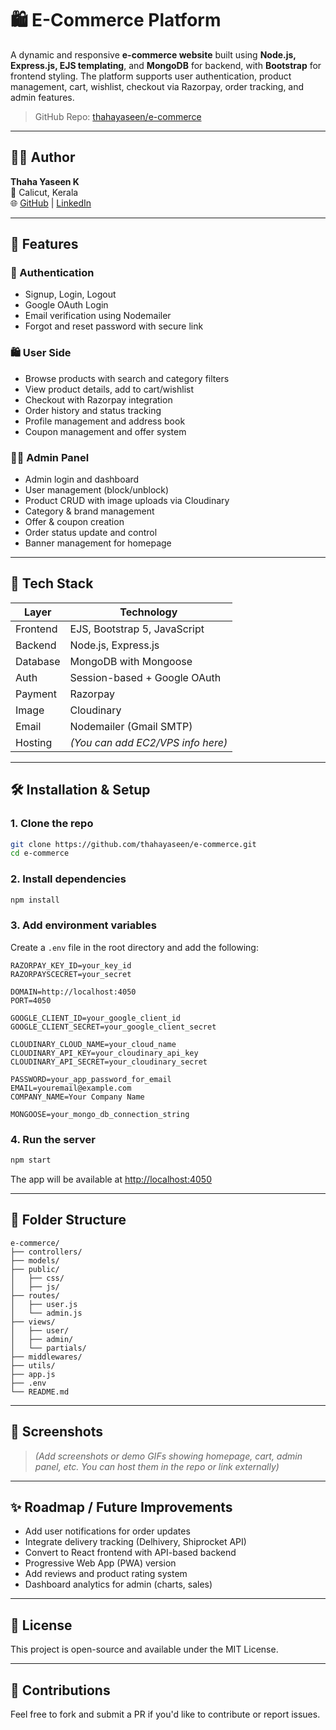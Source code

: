# 🛍️ E-Commerce Platform

A dynamic and responsive **e-commerce website** built using **Node.js, Express.js, EJS templating**, and **MongoDB** for backend, with **Bootstrap** for frontend styling. The platform supports user authentication, product management, cart, wishlist, checkout via Razorpay, order tracking, and admin features.

 
> GitHub Repo: [thahayaseen/e-commerce](https://github.com/thahayaseen/e-commerce)

---

## 🧑‍💻 Author

**Thaha Yaseen K**  
📍 Calicut, Kerala  
🌐 [GitHub](https://github.com/thahayaseen) | [LinkedIn](https://www.linkedin.com/in/thaha-yaseen)  

---

## 🚀 Features

### 🔐 Authentication
- Signup, Login, Logout
- Google OAuth Login
- Email verification using Nodemailer
- Forgot and reset password with secure link

### 🛍️ User Side
- Browse products with search and category filters
- View product details, add to cart/wishlist
- Checkout with Razorpay integration
- Order history and status tracking
- Profile management and address book
- Coupon management and offer system

### 🧑‍💼 Admin Panel
- Admin login and dashboard
- User management (block/unblock)
- Product CRUD with image uploads via Cloudinary
- Category & brand management
- Offer & coupon creation
- Order status update and control
- Banner management for homepage

---

## 🧰 Tech Stack

| Layer     | Technology                          |
|-----------|-------------------------------------|
| Frontend  | EJS, Bootstrap 5, JavaScript        |
| Backend   | Node.js, Express.js                 |
| Database  | MongoDB with Mongoose               |
| Auth      | Session-based + Google OAuth        |
| Payment   | Razorpay                            |
| Image     | Cloudinary                          |
| Email     | Nodemailer (Gmail SMTP)             |
| Hosting   | *(You can add EC2/VPS info here)*   |

---

## 🛠️ Installation & Setup

### 1. Clone the repo

```bash
git clone https://github.com/thahayaseen/e-commerce.git
cd e-commerce
```

### 2. Install dependencies

```bash
npm install
```

### 3. Add environment variables

Create a `.env` file in the root directory and add the following:

```env
RAZORPAY_KEY_ID=your_key_id
RAZORPAYSCECRET=your_secret

DOMAIN=http://localhost:4050
PORT=4050

GOOGLE_CLIENT_ID=your_google_client_id
GOOGLE_CLIENT_SECRET=your_google_client_secret

CLOUDINARY_CLOUD_NAME=your_cloud_name
CLOUDINARY_API_KEY=your_cloudinary_api_key
CLOUDINARY_API_SECRET=your_cloudinary_secret

PASSWORD=your_app_password_for_email
EMAIL=youremail@example.com
COMPANY_NAME=Your Company Name

MONGOOSE=your_mongo_db_connection_string
```

### 4. Run the server

```bash
npm start
```

The app will be available at [http://localhost:4050](http://localhost:4050)

---

## 📁 Folder Structure

```
e-commerce/
├── controllers/
├── models/
├── public/
│   ├── css/
│   ├── js/
├── routes/
│   ├── user.js
│   └── admin.js
├── views/
│   ├── user/
│   ├── admin/
│   └── partials/
├── middlewares/
├── utils/
├── app.js
├── .env
└── README.md
```

---

## 📸 Screenshots

> *(Add screenshots or demo GIFs showing homepage, cart, admin panel, etc. You can host them in the repo or link externally)*

---

## ✨ Roadmap / Future Improvements

- Add user notifications for order updates
- Integrate delivery tracking (Delhivery, Shiprocket API)
- Convert to React frontend with API-based backend
- Progressive Web App (PWA) version
- Add reviews and product rating system
- Dashboard analytics for admin (charts, sales)

---

## 📃 License

This project is open-source and available under the MIT License.

---

## 🙌 Contributions

Feel free to fork and submit a PR if you'd like to contribute or report issues.
